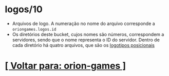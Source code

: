 # logos/10

- Arquivos de logo. A numeração no nome do arquivo corresponde a `oriongames.logos.id`
- Os diretórios deste bucket, cujos nomes são números, correspondem a servidores, sendo que o nome representa o ID do servidor. Dentro de cada diretório há quatro arquivos, que são os [logotipos posicionais](../../../2-servidores/2-sistema-hierarquico-arquivos/2-data-games-logo.md)

# [[ Voltar para: orion-games ]](./1-orion-games.md)